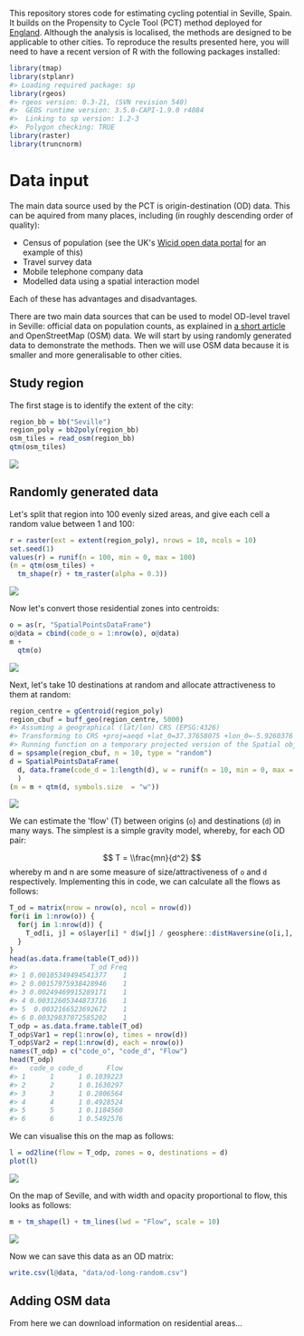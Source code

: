 
<!-- README.md is generated from README.Rmd. Please edit that file -->
This repository stores code for estimating cycling potential in Seville, Spain. It builds on the Propensity to Cycle Tool (PCT) method deployed for [England](http://www.pct.bike). Although the analysis is localised, the methods are designed to be applicable to other cities. To reproduce the results presented here, you will need to have a recent version of R with the following packages installed:

``` r
library(tmap)
library(stplanr)
#> Loading required package: sp
library(rgeos)
#> rgeos version: 0.3-21, (SVN revision 540)
#>  GEOS runtime version: 3.5.0-CAPI-1.9.0 r4084 
#>  Linking to sp version: 1.2-3 
#>  Polygon checking: TRUE
library(raster)
library(truncnorm)
```

Data input
==========

The main data source used by the PCT is origin-destination (OD) data. This can be aquired from many places, including (in roughly descending order of quality):

-   Census of population (see the UK's [Wicid open data portal](http://wicid.ukdataservice.ac.uk/) for an example of this)
-   Travel survey data
-   Mobile telephone company data
-   Modelled data using a spatial interaction model

Each of these has advantages and disadvantages.

There are two main data sources that can be used to model OD-level travel in Seville: official data on population counts, as explained in [a short article](http://rpubs.com/RobinLovelace/209274) and OpenStreetMap (OSM) data. We will start by using randomly generated data to demonstrate the methods. Then we will use OSM data because it is smaller and more generalisable to other cities.

Study region
------------

The first stage is to identify the extent of the city:

``` r
region_bb = bb("Seville")
region_poly = bb2poly(region_bb)
osm_tiles = read_osm(region_bb)
qtm(osm_tiles)
```

![](figures/README-unnamed-chunk-3-1.png)

Randomly generated data
-----------------------

Let's split that region into 100 evenly sized areas, and give each cell a random value between 1 and 100:

``` r
r = raster(ext = extent(region_poly), nrows = 10, ncols = 10)
set.seed(1)
values(r) = runif(n = 100, min = 0, max = 100)
(m = qtm(osm_tiles) +
  tm_shape(r) + tm_raster(alpha = 0.3))
```

![](figures/README-unnamed-chunk-4-1.png)

Now let's convert those residential zones into centroids:

``` r
o = as(r, "SpatialPointsDataFrame")
o@data = cbind(code_o = 1:nrow(o), o@data)
m +
  qtm(o)
```

![](figures/README-unnamed-chunk-5-1.png)

Next, let's take 10 destinations at random and allocate attractiveness to them at random:

``` r
region_centre = gCentroid(region_poly)
region_cbuf = buff_geo(region_centre, 5000)
#> Assuming a geographical (lat/lon) CRS (EPSG:4326)
#> Transforming to CRS +proj=aeqd +lat_0=37.37658075 +lon_0=-5.9260376 +x_0=0 +y_0=0 +ellps=WGS84
#> Running function on a temporary projected version of the Spatial object using the CRS: +proj=aeqd +lat_0=37.37658075 +lon_0=-5.9260376 +x_0=0 +y_0=0 +ellps=WGS84
d = spsample(region_cbuf, n = 10, type = "random")
d = SpatialPointsDataFrame(
  d, data.frame(code_d = 1:length(d), w = runif(n = 10, min = 0, max = 100))
  )
(m = m + qtm(d, symbols.size  = "w"))
```

![](figures/README-unnamed-chunk-6-1.png)

We can estimate the 'flow' (T) between origins (`o`) and destinations (`d`) in many ways. The simplest is a simple gravity model, whereby, for each OD pair:

$$
T = \\frac{mn}{d^2}
$$
 whereby m and n are some measure of size/attractiveness of `o` and `d` respectively. Implementing this in code, we can calculate all the flows as follows:

``` r
T_od = matrix(nrow = nrow(o), ncol = nrow(d))
for(i in 1:nrow(o)) {
  for(j in 1:nrow(d)) {
    T_od[i, j] = o$layer[i] * d$w[j] / geosphere::distHaversine(o[i,], d[j,])
  }
}
head(as.data.frame(table(T_od)))
#>                  T_od Freq
#> 1 0.00105349494541377    1
#> 2 0.00157975938428946    1
#> 3 0.00249469915289171    1
#> 4 0.00312605344873716    1
#> 5  0.0032166523692672    1
#> 6 0.00329837072585202    1
T_odp = as.data.frame.table(T_od)
T_odp$Var1 = rep(1:nrow(o), times = nrow(d))
T_odp$Var2 = rep(1:nrow(d), each = nrow(o))
names(T_odp) = c("code_o", "code_d", "Flow")
head(T_odp)
#>   code_o code_d      Flow
#> 1      1      1 0.1039223
#> 2      2      1 0.1630297
#> 3      3      1 0.2806564
#> 4      4      1 0.4928524
#> 5      5      1 0.1184560
#> 6      6      1 0.5492576
```

We can visualise this on the map as follows:

``` r
l = od2line(flow = T_odp, zones = o, destinations = d)
plot(l)
```

![](figures/README-unnamed-chunk-8-1.png)

On the map of Seville, and with width and opacity proportional to flow, this looks as follows:

``` r
m + tm_shape(l) + tm_lines(lwd = "Flow", scale = 10)
```

![](figures/README-unnamed-chunk-9-1.png)

Now we can save this data as an OD matrix:

``` r
write.csv(l@data, "data/od-long-random.csv")
```

Adding OSM data
---------------

From here we can download information on residential areas...

